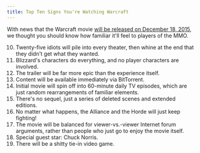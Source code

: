 ```yaml
---
title: Top Ten Signs You're Watching Warcraft
---
```


With news that the Warcraft movie [will be released on December 18, 2015](https://twitter.com/Warcraft/status/385161242886696960), we thought you should know how familiar it'll feel to players of the MMO.

10. Twenty-five idiots will pile into every theater, then whine at the end that they didn't get what they wanted.
9. Blizzard's characters do everything, and no player characters are involved.
8. The trailer will be far more epic than the experience itself.
7. Content will be available immediately via BitTorrent.
6. Initial movie will spin off into 60-minute daily TV episodes, which are just random rearrangements of familiar elements.
5. There's no sequel, just a series of deleted scenes and extended editions.
4. No matter what happens, the Alliance and the Horde will just keep fighting!
3. The movie will be balanced for viewer-vs.-viewer Internet forum arguments, rather than people who just go to enjoy the movie itself.
2. Special guest star: Chuck Norris.
1. There will be a shitty tie-in video game.
